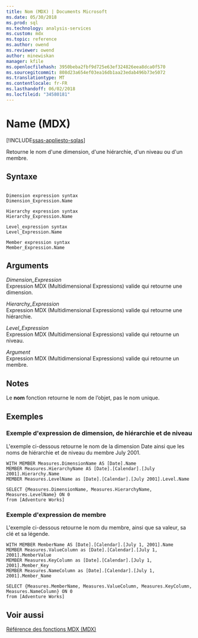 ```yaml
---
title: Nom (MDX) | Documents Microsoft
ms.date: 05/30/2018
ms.prod: sql
ms.technology: analysis-services
ms.custom: mdx
ms.topic: reference
ms.author: owend
ms.reviewer: owend
author: minewiskan
manager: kfile
ms.openlocfilehash: 3950beba2fbf9d725e63ef324826eea8dca0f570
ms.sourcegitcommit: 808d23a654ef03ea16db1aa23edab496b73e5072
ms.translationtype: MT
ms.contentlocale: fr-FR
ms.lasthandoff: 06/02/2018
ms.locfileid: "34580181"
---
```

# <a name="name-mdx"></a>Name (MDX)
[!INCLUDE[ssas-appliesto-sqlas](../includes/ssas-appliesto-sqlas.md)]

  Retourne le nom d'une dimension, d'une hiérarchie, d'un niveau ou d'un membre.  
  
## <a name="syntax"></a>Syntaxe  
  
```  
  
Dimension expression syntax  
Dimension_Expression.Name  
  
Hierarchy expression syntax  
Hierarchy_Expression.Name  
  
Level_expression syntax  
Level_Expression.Name  
  
Member expression syntax  
Member_Expression.Name  
```  
  
## <a name="arguments"></a>Arguments  
 *Dimension_Expression*  
 Expression MDX (Multidimensional Expressions) valide qui retourne une dimension.  
  
 *Hierarchy_Expression*  
 Expression MDX (Multidimensional Expressions) valide qui retourne une hiérarchie.  
  
 *Level_Expression*  
 Expression MDX (Multidimensional Expressions) valide qui retourne un niveau.  
  
 *Argument*  
 Expression MDX (Multidimensional Expressions) valide qui retourne un membre.  
  
## <a name="remarks"></a>Notes  
 Le **nom** fonction retourne le nom de l’objet, pas le nom unique.  
  
## <a name="examples"></a>Exemples  
  
### <a name="dimension-hierarchy-and-level-expression-example"></a>Exemple d'expression de dimension, de hiérarchie et de niveau  
 L'exemple ci-dessous retourne le nom de la dimension Date ainsi que les noms de hiérarchie et de niveau du membre July 2001.  
  
```  
WITH MEMBER Measures.DimensionName AS [Date].Name  
MEMBER Measures.HierarchyName AS [Date].[Calendar].[July 2001].Hierarchy.Name  
MEMBER Measures.LevelName as [Date].[Calendar].[July 2001].Level.Name  
  
SELECT {Measures.DimensionName, Measures.HierarchyName, Measures.LevelName} ON 0  
from [Adventure Works]  
```  
  
### <a name="member-expression-example"></a>Exemple d'expression de membre  
 L'exemple ci-dessous retourne le nom du membre, ainsi que sa valeur, sa clé et sa légende.  
  
```  
WITH MEMBER MemberName AS [Date].[Calendar].[July 1, 2001].Name  
MEMBER Measures.ValueColumn as [Date].[Calendar].[July 1, 2001].MemberValue  
MEMBER Measures.KeyColumn as [Date].[Calendar].[July 1, 2001].Member_Key  
MEMBER Measures.NameColumn as [Date].[Calendar].[July 1, 2001].Member_Name  
  
SELECT {Measures.MemberName, Measures.ValueColumn, Measures.KeyColumn, Measures.NameColumn} ON 0  
from [Adventure Works]  
```  
  
## <a name="see-also"></a>Voir aussi  
 [Référence des fonctions MDX &#40;MDX&#41;](../mdx/mdx-function-reference-mdx.md)  
  
  
